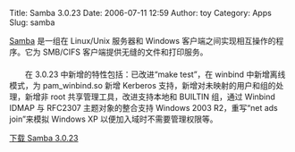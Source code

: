 Title: Samba 3.0.23
Date: 2006-07-11 12:59
Author: toy
Category: Apps
Slug: samba

[Samba](http://www.samba.org) 是一组在 Linux/Unix 服务器和 Windows
客户端之间实现相互操作的程序。它为 SMB/CIFS
客户端提供无缝的文件和打印服务。  
　　  
　　在 3.0.23 中新增的特性包括：已改进“make test”，在 winbind
中新增离线模式，为 pam\_winbind.so 新增 Kerberos
支持，新增对未映射的用户和组的处理，新增非 root
共享管理工具，改进支持本地和 BUILTIN 组，通过 Winbind IDMAP 与 RFC2307
主题对象的整合支持 Windows 2003 R2，重写“net ads join”来模拟 Windows XP
以便加入域时不需要管理权限等。

[下载 Samba
3.0.23](http://us3.samba.org/samba/ftp/stable/samba-3.0.23.tar.gz)
